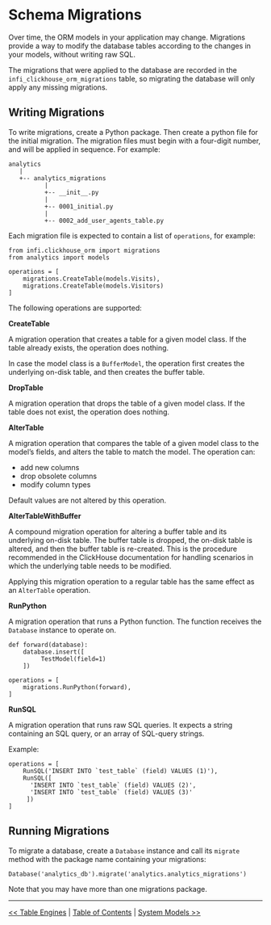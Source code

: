 Schema Migrations
=================

Over time, the ORM models in your application may change. Migrations provide a way to modify the database tables according to the changes in your models, without writing raw SQL.

The migrations that were applied to the database are recorded in the `infi_clickhouse_orm_migrations` table, so migrating the database will only apply any missing migrations.

Writing Migrations
------------------

To write migrations, create a Python package. Then create a python file for the initial migration. The migration files must begin with a four-digit number, and will be applied in sequence. For example:

    analytics
       |
       +-- analytics_migrations
              |
              +-- __init__.py
              |
              +-- 0001_initial.py
              |
              +-- 0002_add_user_agents_table.py

Each migration file is expected to contain a list of `operations`, for example:

    from infi.clickhouse_orm import migrations
    from analytics import models

    operations = [
        migrations.CreateTable(models.Visits),
        migrations.CreateTable(models.Visitors)
    ]

The following operations are supported:


**CreateTable**

A migration operation that creates a table for a given model class. If the table already exists, the operation does nothing.

In case the model class is a `BufferModel`, the operation first creates the underlying on-disk table, and then creates the buffer table.


**DropTable**

A migration operation that drops the table of a given model class. If the table does not exist, the operation does nothing.


**AlterTable**

A migration operation that compares the table of a given model class to the model’s fields, and alters the table to match the model. The operation can:

-   add new columns
-   drop obsolete columns
-   modify column types

Default values are not altered by this operation.


**AlterTableWithBuffer**

A compound migration operation for altering a buffer table and its underlying on-disk table. The buffer table is dropped, the on-disk table is altered, and then the buffer table is re-created. This is the procedure recommended in the ClickHouse documentation for handling scenarios in which the underlying table needs to be modified.

Applying this migration operation to a regular table has the same effect as an `AlterTable` operation.


**RunPython**

A migration operation that runs a Python function. The function receives the `Database` instance to operate on.

    def forward(database):
        database.insert([
             TestModel(field=1)
        ])

    operations = [
        migrations.RunPython(forward),
    ]


**RunSQL**

A migration operation that runs raw SQL queries. It expects a string containing an SQL query, or an array of SQL-query strings.

Example:

    operations = [
        RunSQL('INSERT INTO `test_table` (field) VALUES (1)'),
        RunSQL([
          'INSERT INTO `test_table` (field) VALUES (2)',
          'INSERT INTO `test_table` (field) VALUES (3)'
         ])
    ]


Running Migrations
------------------

To migrate a database, create a `Database` instance and call its `migrate` method with the package name containing your migrations:

    Database('analytics_db').migrate('analytics.analytics_migrations')

Note that you may have more than one migrations package.


---

[<< Table Engines](table_engines.md) | [Table of Contents](toc.md) | [System Models >>](system_models.md)